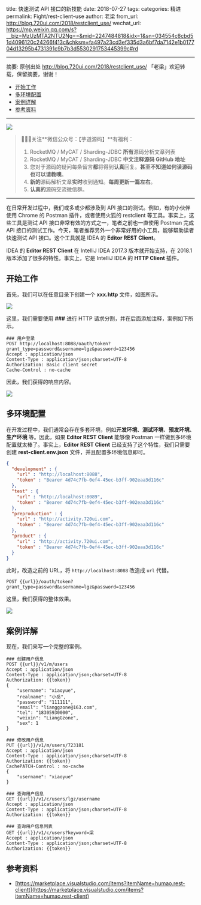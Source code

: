 title: 快速测试 API 接口的新技能
date: 2018-07-27
tags:
categories: 精进
permalink: Fight/rest-client-use
author: 老梁
from_url: http://blog.720ui.com/2018/restclient_use/
wechat_url: https://mp.weixin.qq.com/s?__biz=MzUzMTA2NTU2Ng==&mid=2247484818&idx=1&sn=034554c8cbd51d4096120c24266f413c&chksm=fa497a23cd3ef335d3a6bf7da7142e1b017704d13295b4731391c9b7b3d5530291753445399c#rd

-------

摘要: 原创出处 http://blog.720ui.com/2018/restclient_use/ 「老梁」欢迎转载，保留摘要，谢谢！

- [开始工作](http://www.iocoder.cn/Fight/rest-client-use/)
- [多环境配置](http://www.iocoder.cn/Fight/rest-client-use/)
- [案例详解](http://www.iocoder.cn/Fight/rest-client-use/)
- [参考资料](http://www.iocoder.cn/Fight/rest-client-use/)

-------

![](http://www.iocoder.cn/images/common/wechat_mp_2017_07_31.jpg)

> 🙂🙂🙂关注**微信公众号：【芋道源码】**有福利：
> 1. RocketMQ / MyCAT / Sharding-JDBC **所有**源码分析文章列表
> 2. RocketMQ / MyCAT / Sharding-JDBC **中文注释源码 GitHub 地址**
> 3. 您对于源码的疑问每条留言**都**将得到**认真**回复。**甚至不知道如何读源码也可以请教噢**。
> 4. **新的**源码解析文章**实时**收到通知。**每周更新一篇左右**。
> 5. **认真的**源码交流微信群。

-------

在日常开发过程中，我们或多或少都涉及到 API 接口的测试。例如，有的小伙伴使用 Chrome 的 Postman 插件，或者使用火狐的 restclient 等工具。事实上，这些工具是测试 API 接口非常有效的方式之一，笔者之前也一直使用 Postman 完成 API 接口的测试工作。今天，笔者推荐另外一个非常好用的小工具，能够帮助读者快速测试 API 接口。这个工具就是 IDEA 的 **Editor REST Client**。

IDEA 的 **Editor REST Client** 在 IntelliJ IDEA 2017.3 版本就开始支持，在 2018.1 版本添加了很多的特性。事实上，它是 IntelliJ IDEA 的 **HTTP Client** 插件。

## 开始工作

首先，我们可以在任意目录下创建一个 **xxx.http** 文件，如图所示。

![](http://7xivgs.com1.z0.glb.clouddn.com/idea-http-client01.PNG)

这里，我们需要使用 **###** 进行 HTTP 请求分割，并在后面添加注释，案例如下所示。

```
### 用户登录
POST http://localhost:8088/oauth/token?grant_type=password&username=lgz&password=123456
Accept : application/json
Content-Type : application/json;charset=UTF-8
Authorization: Basic client secret
Cache-Control : no-cache
```

因此，我们获得的响应内容。

![](http://7xivgs.com1.z0.glb.clouddn.com/idea-http-client02.gif)

## 多环境配置

在开发过程中，我们通常会存在多套环境，例如**开发环境**、**测试环境**、**预发环境**、**生产环境** 等。因此，如果 **Editor REST Client** 能够像 Postman 一样做到多环境配置就太棒了。事实上，**Editor REST Client** 已经支持了这个特性，我们只需要创建 **rest-client.env.json** 文件，并且配置多环境信息即可。

```JSON
{
  "development" : {
    "url" : "http://localhost:8088",
    "token" : "Bearer 4d74c7fb-0ef4-45ec-b3ff-902eaa3d116c"
  },
  "test" : {
    "url" : "http://localhost:8089",
    "token" : "Bearer 4d74c7fb-0ef4-45ec-b3ff-902eaa3d116c"
  },
  "preproduction" : {
    "url" : "http://activity.720ui.com",
    "token" : "Bearer 4d74c7fb-0ef4-45ec-b3ff-902eaa3d116c"
  },
  "product" : {
    "url" : "http://activity.720ui.com",
    "token" : "Bearer 4d74c7fb-0ef4-45ec-b3ff-902eaa3d116c"
  }
}
```

此时，改造之前的 URL，将 `http://localhost:8088` 改造成 `url` 代替。

```
POST {{url}}/oauth/token?grant_type=password&username=lgz&password=123456
```

这里，我们获得的整体效果。

![](http://7xivgs.com1.z0.glb.clouddn.com/idea-http-client03.gif)

## 案例详解

现在，我们来写一个完整的案例。

```
### 创建用户信息
POST {{url}}/v1/m/users
Accept : application/json
Content-Type : application/json;charset=UTF-8
Authorization: {{token}}
{
    "username": "xiaoyue",
    "realname": "小岳",
    "password": "111111",
    "email": "lianggzone@163.com",
    "tel": "18305930000",
    "weixin": "LiangGzone",
    "sex": 1
}

### 修改用户信息
PUT {{url}}/v1/m/users/723181
Accept : application/json
Content-Type : application/json;charset=UTF-8
Authorization: {{token}}
CachePATCH-Control : no-cache
{
    "username": "xiaoyue"
}

### 查询用户信息
GET {{url}}/v1/c/users/lgz/username
Accept : application/json
Content-Type : application/json;charset=UTF-8
Authorization: {{token}}

### 查询用户信息列表
GET {{url}}/v1/c/users?keyword=梁
Accept : application/json
Content-Type : application/json;charset=UTF-8
Authorization: {{token}}
```

## 参考资料

- [https://marketplace.visualstudio.com/items?itemName=humao.rest-clientt](https://marketplace.visualstudio.com/items?itemName=humao.rest-client)
